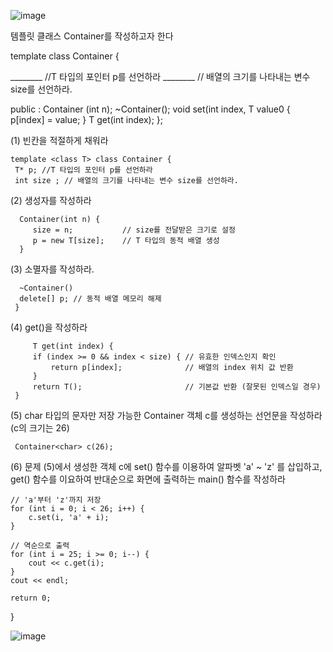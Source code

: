 ![image](https://github.com/user-attachments/assets/3688746e-ac53-4b1c-99f1-36e7914b99dd)

템플릿 클래스 Container를 작성하고자 한다

template <class T> class Container { 

 ________ //T 타입의 포인터 p를 선언하라
 ________ // 배열의 크기를 나타내는 변수 size를 선언하라.
 
 public : 
   Container (int n);
   ~Container();
   void set(int index, T value0 { p[index] = value; } 
   T get(int index);
   };

   (1) 빈칸을 적절하게 채워라 
   
    template <class T> class Container { 
     T* p; //T 타입의 포인터 p를 선언하라
     int size ; // 배열의 크기를 나타내는 변수 size를 선언하라.

   (2) 생성자를 작성하라
   
      Container(int n) {
         size = n;           // size를 전달받은 크기로 설정
         p = new T[size];    // T 타입의 동적 배열 생성
      }

   (3) 소멸자를 작성하라.
   
      ~Container() 
      delete[] p; // 동적 배열 메모리 해제
     }

   (4) get()을 작성하라 
   
         T get(int index) {
         if (index >= 0 && index < size) { // 유효한 인덱스인지 확인
             return p[index];              // 배열의 index 위치 값 반환
         }
         return T();                       // 기본값 반환 (잘못된 인덱스일 경우)
     }

   (5) char 타입의 문자만 저장 가능한 Container 객체 c를 생성하는 선언문을 작성하라 (c의 크기는 26)
   
     Container<char> c(26);


   (6) 문제 (5)에서 생성한 객체 c에 set() 함수를 이용하여 알파벳 'a' ~ 'z' 를 삽입하고, get() 함수를 이요하여 반대순으로 화면에 출력하는 main() 함수를 작성하라 

   

    // 'a'부터 'z'까지 저장
    for (int i = 0; i < 26; i++) {
        c.set(i, 'a' + i);
    }

    // 역순으로 출력
    for (int i = 25; i >= 0; i--) {
        cout << c.get(i);
    }
    cout << endl;

    return 0;
}

![image](https://github.com/user-attachments/assets/4a2dc1ab-0c33-4773-976f-6e6e2151073b)


